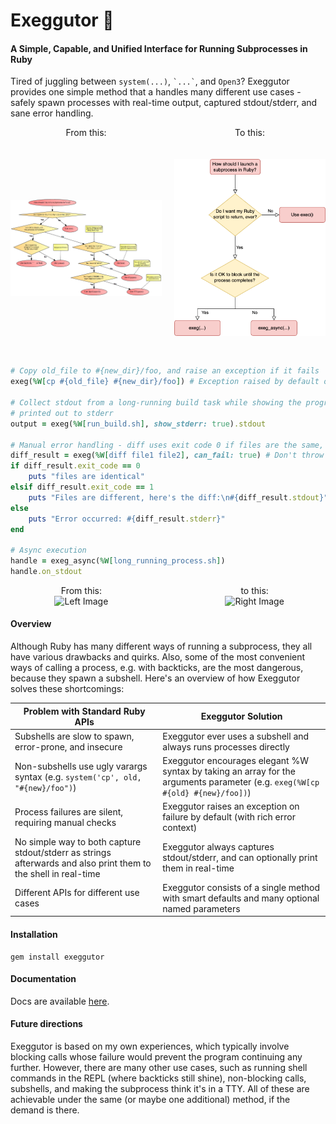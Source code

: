 # Exeggutor 🌴

#### A Simple, Capable, and Unified Interface for Running Subprocesses in Ruby

Tired of juggling between `system(...)`, `` `...` ``, and `Open3`? Exeggutor provides one simple method that a handles many different use cases - safely spawn processes with real-time output, captured stdout/stderr, and sane error handling.

<div style="display: flex; width: 100%; justify-content: space-between;">
  <div style="flex: 1; margin-right: 10px;">
    <div style="text-align: center;">From this:</div>
    <div style="height: 350px; display: flex; align-items: center; justify-content: center;">
      <img src="misc/left.png" alt="Left Image" style="height: 100%; width: auto; object-fit: contain;">
    </div>
  </div>
  <div style="flex: 1; margin-left: 10px;">
    <div style="text-align: center;">To this:</div>
    <div style="height: 350px; display: flex; align-items: center; justify-content: center;">
      <img src="misc/right.png" alt="Right Image" style="height: 100%; width: auto; object-fit: contain;">
    </div>
  </div>
</div>


```ruby
# Copy old_file to #{new_dir}/foo, and raise an exception if it fails
exeg(%W[cp #{old_file} #{new_dir}/foo]) # Exception raised by default on failure

# Collect stdout from a long-running build task while showing the progress updates as they're
# printed out to stderr
output = exeg(%W[run_build.sh], show_stderr: true).stdout

# Manual error handling - diff uses exit code 0 if files are the same, 1 if files are different, and >1 if an error occurred
diff_result = exeg(%W[diff file1 file2], can_fail: true) # Don't throw an exception, let the developer handle it
if diff_result.exit_code == 0
    puts "files are identical"
elsif diff_result.exit_code == 1
    puts "Files are different, here's the diff:\n#{diff_result.stdout}"
else
    puts "Error occurred: #{diff_result.stderr}"
end

# Async execution
handle = exeg_async(%W[long_running_process.sh])
handle.on_stdout

```

<div style="display: flex; width: 100%; justify-content: space-between;">
  <div style="text-align: center; width: 45%;">
    <div>From this:</div>
    <img src="left_image_url" alt="Left Image" style="width: 100%; object-fit: contain;">
  </div>
  <div style="text-align: center; width: 45%;">
    <div>to this:</div>
    <img src="right_image_url" alt="Right Image" style="width: 100%; object-fit: contain;">
  </div>
</div>

#### Overview

Although Ruby has many different ways of running a subprocess, they all have various drawbacks and quirks. Also, some of the most convenient ways of calling a process, e.g. with backticks, are the most dangerous, because they spawn a subshell. Here's an overview of how Exeggutor solves these shortcomings:

|Problem with Standard Ruby APIs|Exeggutor Solution|
|-|-|
|Subshells are slow to spawn, error-prone, and insecure | Exeggutor ever uses a subshell and always runs processes directly|
|Non-subshells use ugly varargs syntax (e.g. `system('cp', old, "#{new}/foo")`)        |Exeggutor encourages elegant %W syntax by taking an array for the arguments parameter (e.g. `exeg(%W[cp #{old} #{new}/foo])`)|
|Process failures are silent, requiring manual checks|Exeggutor raises an exception on failure by default (with rich error context)|
|No simple way to both capture stdout/stderr as strings afterwards and also print them to the shell in real-time |Exeggutor always captures stdout/stderr, and can optionally print them in real-time|
|Different APIs for different use cases|Exeggutor consists of a single method with smart defaults and many optional named parameters|

#### Installation

```
gem install exeggutor
```

#### Documentation

Docs are available [here](https://www.rubydoc.info/gems/exeggutor/Exeggutor#exeg-class_method).

#### Future directions

Exeggutor is based on my own experiences, which typically involve blocking calls whose failure would prevent the program continuing any further. However, there are many other use cases, such as running shell commands in the REPL (where backticks still shine), non-blocking calls, subshells, and making the subprocess think it's in a TTY. All of these are achievable under the same (or maybe one additional) method, if the demand is there.

